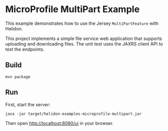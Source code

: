 # MicroProfile MultiPart Example

This example demonstrates how to use the Jersey `MultiPartFeature` with Helidon.

This project implements a simple file service web application that supports uploading
 and downloading files. The unit test uses the JAXRS client API to test the endpoints.

## Build

```
mvn package
```

## Run

First, start the server:

```
java -jar target/helidon-examples-microprofile-multipart.jar
```

Then open <http://localhost:8080/ui> in your browser.
